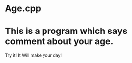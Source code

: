 # Age.cpp
This is a program which says comment about your age.
====================================================
Try it!
It Will make your day!
